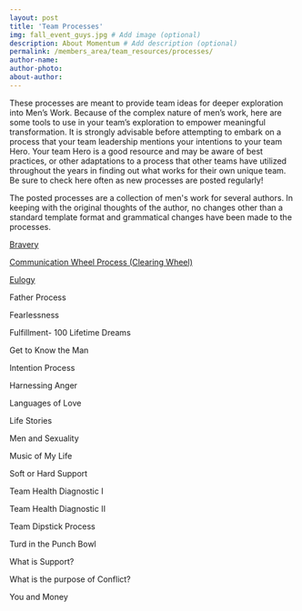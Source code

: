 ```yaml
---
layout: post
title: 'Team Processes'
img: fall_event_guys.jpg # Add image (optional)
description: About Momentum # Add description (optional)
permalink: /members_area/team_resources/processes/
author-name: 
author-photo: 
about-author: 
---
```


These processes are meant to provide team ideas for deeper exploration into Men’s Work. Because of the complex nature of men’s work, here are some tools to use in your team’s exploration to empower meaningful transformation.   It is strongly advisable before attempting to embark on a process that your team leadership mentions your intentions to your team Hero.   Your team Hero is a good resource and may be aware of best practices, or other adaptations to a process that other teams have utilized throughout the years in finding out what works for their own unique team.  Be sure to check here often as new processes are posted regularly!

The posted processes are a collection of men's work for several authors.  In keeping with the original thoughts of the author, no changes other than a standard template format and grammatical changes have been made to the processes.


[Bravery](/members_area/team_resources/processes/bravery)

[Communication Wheel Process (Clearing Wheel)](/members_area/team_resources/processes/Communication.html)

[Eulogy](/members_area/team_resources/processes/Eulogy.html)

Father Process

Fearlessness

Fulfillment- 100 Lifetime Dreams

Get to Know the Man

Intention Process

Harnessing Anger

Languages of Love

Life Stories

Men and Sexuality

Music of My Life

Soft or Hard Support

Team Health Diagnostic I

Team Health Diagnostic II

Team Dipstick Process

Turd in the Punch Bowl

What is Support?

What is the purpose of Conflict?

You and Money